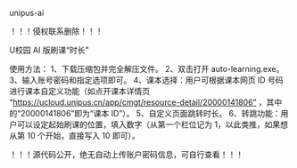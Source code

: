 unipus-ai

！！！侵权联系删除！！！

U校园 AI 版刷课“时长"

使用方法：
1、下载压缩包并完全解压文件。
2、双击打开 auto-learning.exe。
3、输入账号密码和指定选项即可。
4、课本选择：用户可根据课本网页 ID 号码进行课本自定义功能（如点开课本详情页 “https://ucloud.unipus.cn/app/cmgt/resource-detail/20000141806” ，其中的“20000141806”即为“课本 ID”）。
5、自定义页面跳转时长。
6、转跳功能：用户可以设定起始刷课的位置，填入数字（从第一个栏位记为 1，以此类推，如果想从第 10 个开始，直接写入 10 即可）。

！！！源代码公开，绝无自动上传账户密码信息，可自行查看！！！
